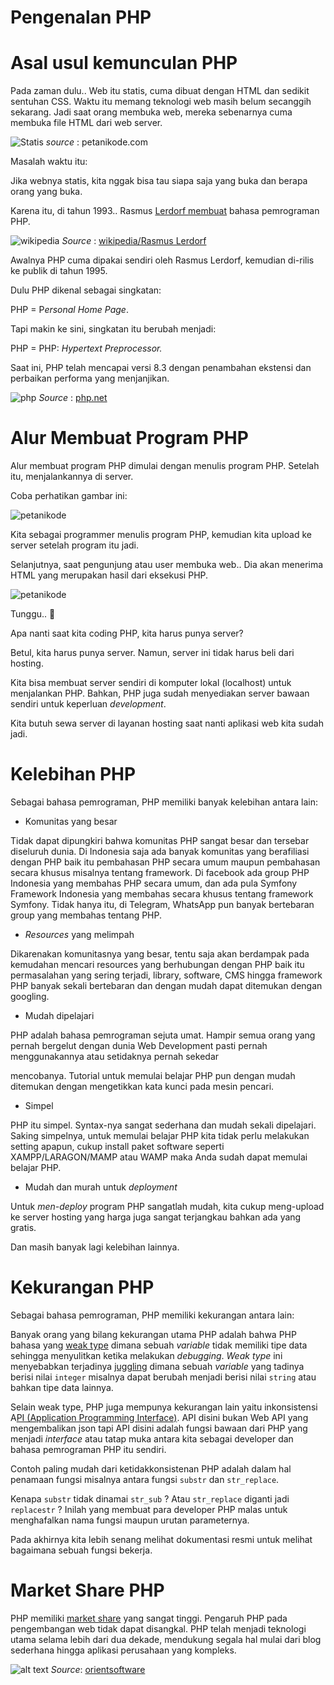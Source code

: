# Pengenalan PHP

# Asal usul kemunculan PHP

Pada zaman dulu.. Web itu statis, cuma dibuat dengan HTML dan sedikit sentuhan CSS. Waktu itu memang teknologi web masih belum secanggih sekarang. Jadi saat orang membuka web, mereka sebenarnya cuma membuka file HTML dari web server.

![Statis](https://www.petanikode.com/img/php-konsep/web-statis.avif)
*source* : petanikode.com

Masalah waktu itu:

Jika webnya statis, kita nggak bisa tau siapa saja yang buka dan berapa orang yang buka.

Karena itu, di tahun 1993.. Rasmus [Lerdorf membuat]([https://](https://en.wikipedia.org/wiki/Rasmus_Lerdorf)) bahasa pemrograman PHP.

![wikipedia](https://www.petanikode.com/img/php-konsep/rasmus-lerdorf.avif)
*Source* : [wikipedia/Rasmus Lerdorf](https://en.wikipedia.org/wiki/Rasmus_Lerdorf)

Awalnya PHP cuma dipakai sendiri oleh Rasmus Lerdorf, kemudian di-rilis ke publik di tahun 1995.

Dulu PHP dikenal sebagai singkatan:

PHP = P*ersonal Home Page*.

Tapi makin ke sini, singkatan itu berubah menjadi:

PHP = PHP: *Hypertext Preprocessor.*

Saat ini, PHP telah mencapai versi 8.3 dengan penambahan ekstensi dan perbaikan performa yang menjanjikan. 

![php](https://i.imgur.com/JY3h6EQ.png)
*Source* : [php.net](https://www.php.net/supported-versions.php)

# Alur Membuat Program PHP

Alur membuat program PHP dimulai dengan menulis program PHP. Setelah itu, menjalankannya di server.

Coba perhatikan gambar ini:

![petanikode](https://www.petanikode.com/img/php-konsep/alur-coding-php.avif)

Kita sebagai programmer menulis program PHP, kemudian kita upload ke server setelah program itu jadi.

Selanjutnya, saat pengunjung atau user membuka web.. Dia akan menerima HTML yang merupakan hasil dari eksekusi PHP.

![petanikode](https://www.petanikode.com/img/php-konsep/eksekusi-web-php.avif)

Tunggu.. 🤔

Apa nanti saat kita coding PHP, kita harus punya server?

Betul, kita harus punya server. Namun, server ini tidak harus beli dari hosting.

Kita bisa membuat server sendiri di komputer lokal (localhost) untuk menjalankan PHP. Bahkan, PHP juga sudah menyediakan server bawaan sendiri untuk keperluan *development*.

Kita butuh sewa server di layanan hosting saat nanti aplikasi web kita sudah jadi.


# Kelebihan PHP
  
Sebagai bahasa pemrograman, PHP memiliki banyak kelebihan antara lain:

- Komunitas yang besar
  
Tidak dapat dipungkiri bahwa komunitas PHP sangat besar dan tersebar diseluruh dunia. Di Indonesia saja ada banyak komunitas yang berafiliasi dengan PHP baik itu pembahasan PHP secara umum maupun pembahasan secara khusus misalnya tentang framework. Di facebook ada group PHP Indonesia yang membahas PHP secara umum, dan ada pula Symfony Framework Indonesia yang membahas secara khusus tentang framework Symfony. Tidak hanya itu, di Telegram, WhatsApp pun banyak bertebaran group yang membahas tentang PHP.

- *Resources* yang melimpah

Dikarenakan komunitasnya yang besar, tentu saja akan berdampak pada kemudahan mencari resources yang berhubungan dengan PHP baik itu permasalahan yang sering terjadi, library, software, CMS hingga framework PHP banyak sekali bertebaran dan dengan mudah dapat ditemukan dengan googling.

- Mudah dipelajari

PHP adalah bahasa pemrograman sejuta umat. Hampir semua orang yang pernah bergelut dengan dunia Web Development pasti pernah menggunakannya atau setidaknya pernah sekedar

mencobanya. Tutorial untuk memulai belajar PHP pun dengan mudah ditemukan dengan mengetikkan kata kunci pada mesin pencari.

- Simpel

PHP itu simpel. Syntax-nya sangat sederhana dan mudah sekali dipelajari. Saking simpelnya, untuk memulai belajar PHP kita tidak perlu melakukan setting apapun, cukup install paket software seperti XAMPP/LARAGON/MAMP atau WAMP maka Anda sudah dapat memulai belajar PHP.

- Mudah dan murah untuk *deployment*

Untuk *men-deploy* program PHP sangatlah mudah, kita cukup meng-upload ke server hosting yang harga juga sangat terjangkau bahkan ada yang gratis.

Dan masih banyak lagi kelebihan lainnya.

# Kekurangan PHP

Sebagai bahasa pemrograman, PHP memiliki kekurangan antara lain:

Banyak orang yang bilang kekurangan utama PHP adalah bahwa PHP bahasa yang [weak type]([https://](https://en.wikipedia.org/wiki/Strong_and_weak_typing)) dimana sebuah *variable* tidak memiliki tipe data sehingga menyulitkan ketika melakukan *debugging*. *Weak type* ini menyebabkan terjadinya [juggling]([https://](http://php.net/manual/en/language.types.type-juggling.php)) dimana sebuah *variable* yang tadinya berisi nilai `integer` misalnya dapat berubah menjadi berisi nilai `string` atau bahkan tipe data lainnya.

Selain weak type, PHP juga mempunya kekurangan lain yaitu inkonsistensi A[PI (Application Programming Interface)]([https://](https://en.wikipedia.org/wiki/Application_programming_interface)). API disini bukan Web API yang mengembalikan json tapi API disini adalah fungsi bawaan dari PHP yang menjadi *interface* atau tatap muka antara kita sebagai developer dan bahasa pemrograman PHP itu sendiri. 

Contoh paling mudah dari ketidakkonsistenan PHP adalah dalam hal penamaan fungsi misalnya antara fungsi `substr` dan `str_replace`.

Kenapa `substr` tidak dinamai `str_sub` ? Atau `str_replace` diganti jadi `replacestr` ? Inilah yang membuat para developer PHP malas untuk menghafalkan nama fungsi maupun urutan parameternya. 

Pada akhirnya kita lebih senang melihat dokumentasi resmi untuk melihat bagaimana sebuah fungsi bekerja.

# Market Share PHP

PHP memiliki [market share]([https://](https://kinsta.com/php-market-share/)) yang sangat tinggi. Pengaruh PHP pada pengembangan web tidak dapat disangkal. PHP telah menjadi teknologi utama selama lebih dari dua dekade, mendukung segala hal mulai dari blog sederhana hingga aplikasi perusahaan yang kompleks. 

![alt text](https://i.imgur.com/ZtOhsWN.png)
*Source*: [orientsoftware](https://www.orientsoftware.com/blog/most-popular-programming-languages/)
